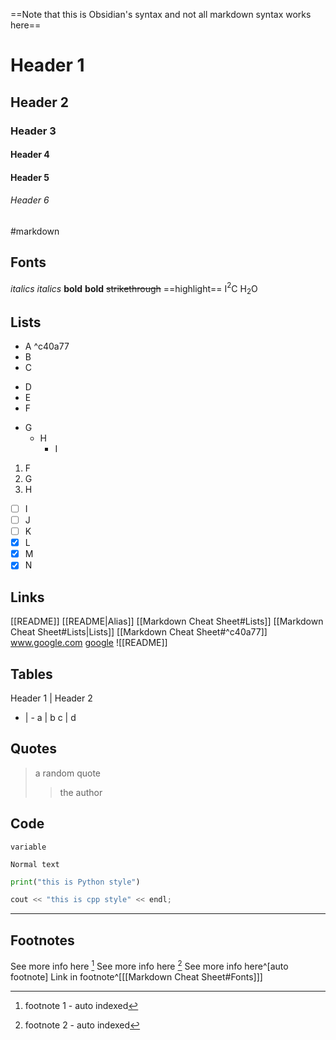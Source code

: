 
==Note that this is Obsidian's syntax and not all markdown syntax works here==

# Header 1
## Header 2
### Header 3
#### Header 4
#### Header 5
###### Header 6
#markdown 

## Fonts
*italics*
_italics_
**bold**
__bold__
~~strikethrough~~
==highlight==
I$^2$C
H$_2$O

## Lists
- A ^c40a77
- B
- C

* D
* E
* F

+ G
	+ H
		+ I

1. F
2. G
3. H

- [ ] I
- [ ] J
- [ ] K
- [x] L
- [x] M
- [x] N

## Links
[[README]]
[[README|Alias]]
[[Markdown Cheat Sheet#Lists]]
[[Markdown Cheat Sheet#Lists|Lists]]
[[Markdown Cheat Sheet#^c40a77]]
www.google.com
[google](https://www.google.com)
![[README]]

## Tables

Header 1 | Header 2
- | -
a | b
c | d

## Quotes
> a random quote
> > the author

## Code
`variable`
```
Normal text
```
```py
print("this is Python style")
```
```cpp
cout << "this is cpp style" << endl;
```

----
## Footnotes
See more info here [^2]
See more info here [^1]
See more info here^[auto footnote]
Link in footnote^[[[Markdown Cheat Sheet#Fonts]]]

[^2]:footnote 1 - auto indexed
[^1]:footnote 2 - auto indexed
